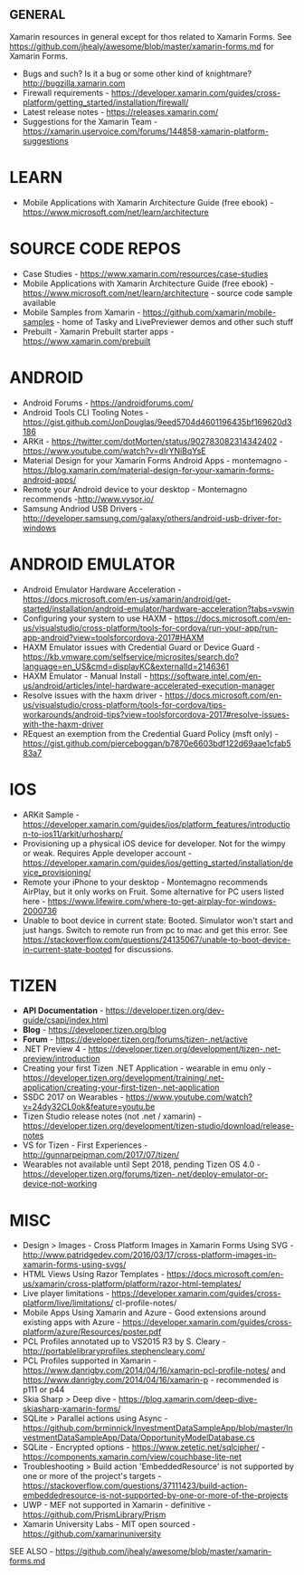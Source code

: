 ## GENERAL

Xamarin resources in general except for thos related to Xamarin Forms.  See https://github.com/jhealy/awesome/blob/master/xamarin-forms.md for Xamarin Forms.

* Bugs and such?  Is it a bug or some other kind of knightmare? http://bugzilla.xamarin.com
* Firewall requirements - https://developer.xamarin.com/guides/cross-platform/getting_started/installation/firewall/
* Latest release notes - https://releases.xamarin.com/
* Suggestions for the Xamarin Team - https://xamarin.uservoice.com/forums/144858-xamarin-platform-suggestions

# LEARN
* Mobile Applications with Xamarin Architecture Guide (free ebook) - https://www.microsoft.com/net/learn/architecture

# SOURCE CODE REPOS
* Case Studies - https://www.xamarin.com/resources/case-studies
* Mobile Applications with Xamarin Architecture Guide (free ebook) - https://www.microsoft.com/net/learn/architecture - source code sample available
* Mobile Samples from Xamarin - https://github.com/xamarin/mobile-samples - home of Tasky and LivePreviewer demos and other such stuff
* Prebuilt - Xamarin Prebuilt starter apps - https://www.xamarin.com/prebuilt

# ANDROID
* Android Forums - https://androidforums.com/
* Android Tools CLI Tooling Notes - https://gist.github.com/JonDouglas/9eed5704d4601196435bf169620d3186
* ARKit - https://twitter.com/dotMorten/status/902783082314342402 - https://www.youtube.com/watch?v=dIrYNiBqYsE
* Material Design for your Xamarin Forms Android Apps - montemagno - https://blog.xamarin.com/material-design-for-your-xamarin-forms-android-apps/
* Remote your Android device to your desktop - Montemagno recommends -http://www.vysor.io/
* Samsung Andriod USB Drivers - http://developer.samsung.com/galaxy/others/android-usb-driver-for-windows

# ANDROID EMULATOR
* Android Emulator Hardware Acceleration - <https://docs.microsoft.com/en-us/xamarin/android/get-started/installation/android-emulator/hardware-acceleration?tabs=vswin>
* Configuring your system to use HAXM - <https://docs.microsoft.com/en-us/visualstudio/cross-platform/tools-for-cordova/run-your-app/run-app-android?view=toolsforcordova-2017#HAXM>
* HAXM Emulator issues with Credential Guard or Device Guard - <https://kb.vmware.com/selfservice/microsites/search.do?language=en_US&cmd=displayKC&externalId=2146361>
* HAXM Emulator - Manual Install - <https://software.intel.com/en-us/android/articles/intel-hardware-accelerated-execution-manager>
* Resolve issues with the haxm driver - <https://docs.microsoft.com/en-us/visualstudio/cross-platform/tools-for-cordova/tips-workarounds/android-tips?view=toolsforcordova-2017#resolve-issues-with-the-haxm-driver>
* REquest an exemption from  the Credential Guard Policy (msft only) - <https://gist.github.com/pierceboggan/b7870e6603bdf122d69aae1cfab583a7>

# IOS
* ARKit Sample - https://developer.xamarin.com/guides/ios/platform_features/introduction-to-ios11/arkit/urhosharp/
* Provisioning up a physical iOS device for developer.  Not for the wimpy or weak.  Requires Apple developer account - https://developer.xamarin.com/guides/ios/getting_started/installation/device_provisioning/
* Remote your iPhone to your desktop - Montemagno recommends AirPlay, but it only works on Fruit.  Some alternative for PC users listed here - https://www.lifewire.com/where-to-get-airplay-for-windows-2000736
* Unable to boot device in current state: Booted.  Simulator won't start and just hangs.  Switch to remote run from pc to mac and get this error.  See https://stackoverflow.com/questions/24135067/unable-to-boot-device-in-current-state-booted for discussions.

# TIZEN
* **API Documentation** - https://developer.tizen.org/dev-guide/csapi/index.html
* **Blog** - https://developer.tizen.org/blog
* **Forum** - https://developer.tizen.org/forums/tizen-.net/active
* .NET Preview 4 - https://developer.tizen.org/development/tizen-.net-preview/introduction
* Creating your first Tizen .NET Application - wearable in emu only - https://developer.tizen.org/development/training/.net-application/creating-your-first-tizen-.net-application
* SSDC 2017 on Wearables - https://www.youtube.com/watch?v=24dy32CL0ok&feature=youtu.be
* Tizen Studio release notes (not .net / xamarin) - https://developer.tizen.org/development/tizen-studio/download/release-notes
* VS for Tizen - First Experiences - http://gunnarpeipman.com/2017/07/tizen/
* Wearables not available until Sept 2018, pending Tizen OS 4.0 - https://developer.tizen.org/forums/tizen-.net/deploy-emulator-or-device-not-working

# MISC
* Design > Images - Cross Platform Images in Xamarin Forms Using SVG - http://www.patridgedev.com/2016/03/17/cross-platform-images-in-xamarin-forms-using-svgs/
* HTML Views Using Razor Templates - <https://docs.microsoft.com/en-us/xamarin/cross-platform/platform/razor-html-templates/>
* Live player limitations - https://developer.xamarin.com/guides/cross-platform/live/limitations/
cl-profile-notes/ 
* Mobile Apps Using Xamarin and Azure - Good extensions around existing apps with Azure - https://developer.xamarin.com/guides/cross-platform/azure/Resources/poster.pdf
* PCL Profiles annotated up to VS2015 R3 by S. Cleary - http://portablelibraryprofiles.stephencleary.com/
* PCL Profiles supported in Xamarin - https://www.danrigby.com/2014/04/16/xamarin-pcl-profile-notes/ and https://www.danrigby.com/2014/04/16/xamarin-p - recommended is p111 or p44
* Skia Sharp > Deep dive - https://blog.xamarin.com/deep-dive-skiasharp-xamarin-forms/
* SQLite > Parallel actions using Async - https://github.com/brminnick/InvestmentDataSampleApp/blob/master/InvestmentDataSampleApp/Data/OpportunityModelDatabase.cs
* SQLite - Encrypted options - https://www.zetetic.net/sqlcipher/ - https://components.xamarin.com/view/couchbase-lite-net
* Troubleshooting > Build action 'EmbeddedResource' is not supported by one or more of the project's targets - https://stackoverflow.com/questions/37111423/build-action-embeddedresource-is-not-supported-by-one-or-more-of-the-projects
* UWP - MEF not supported in Xamarin - definitive - https://github.com/PrismLibrary/Prism
* Xamarin University Labs - MIT open sourced - https://github.com/xamarinuniversity

SEE ALSO - https://github.com/jhealy/awesome/blob/master/xamarin-forms.md 
